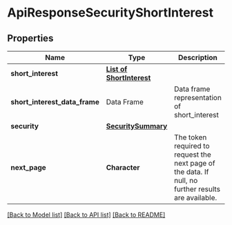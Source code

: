 # ApiResponseSecurityShortInterest

[//]: # (CLASS:IntrinioSDK::ApiResponseSecurityShortInterest)

[//]: # (KIND:object)

## Properties

[//]: # (START_DEFINITION)

Name | Type | Description
------------ | ------------- | -------------
**short_interest** | [**List of ShortInterest**](ShortInterest.md) |  &nbsp;
**short_interest_data_frame** | Data Frame | Data frame representation of short_interest
**security** | [**SecuritySummary**](SecuritySummary.md) |  &nbsp;
**next_page** | **Character** | The token required to request the next page of the data. If null, no further results are available. &nbsp;

[//]: # (END_DEFINITION)


[//]: # (CONTAINED_CLASS:IntrinioSDK::ShortInterest)


[//]: # (CONTAINED_CLASS:IntrinioSDK::SecuritySummary)


[[Back to Model list]](../README.md#documentation-for-models) [[Back to API list]](../README.md#documentation-for-api-endpoints) [[Back to README]](../README.md)



